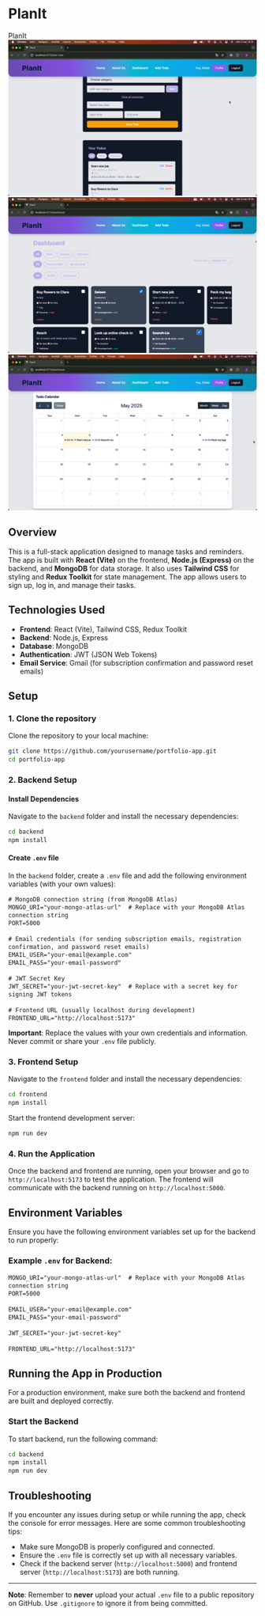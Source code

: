# PlanIt
PlanIt
![PlanIt screenshot](Presentation/1.png)
![PlanIt screenshot](Presentation/2.png)
![PlanIt screenshot](Presentation/3.png)



## Overview
This is a full-stack application designed to manage tasks and reminders. The app is built with **React (Vite)** on the frontend, **Node.js (Express)** on the backend, and **MongoDB** for data storage. It also uses **Tailwind CSS** for styling and **Redux Toolkit** for state management. The app allows users to sign up, log in, and manage their tasks.

## Technologies Used
- **Frontend**: React (Vite), Tailwind CSS, Redux Toolkit
- **Backend**: Node.js, Express
- **Database**: MongoDB
- **Authentication**: JWT (JSON Web Tokens)
- **Email Service**: Gmail (for subscription confirmation and password reset emails)

## Setup

### 1. Clone the repository
Clone the repository to your local machine:
```bash
git clone https://github.com/yourusername/portfolio-app.git
cd portfolio-app
```

### 2. Backend Setup

#### Install Dependencies
Navigate to the `backend` folder and install the necessary dependencies:
```bash
cd backend
npm install
```

#### Create `.env` file
In the `backend` folder, create a `.env` file and add the following environment variables (with your own values):

```dotenv
# MongoDB connection string (from MongoDB Atlas)
MONGO_URI="your-mongo-atlas-url"  # Replace with your MongoDB Atlas connection string
PORT=5000

# Email credentials (for sending subscription emails, registration confirmation, and password reset emails)
EMAIL_USER="your-email@example.com"
EMAIL_PASS="your-email-password"

# JWT Secret Key
JWT_SECRET="your-jwt-secret-key"  # Replace with a secret key for signing JWT tokens

# Frontend URL (usually localhost during development)
FRONTEND_URL="http://localhost:5173"
```

**Important**: Replace the values with your own credentials and information. Never commit or share your `.env` file publicly.

### 3. Frontend Setup

Navigate to the `frontend` folder and install the necessary dependencies:
```bash
cd frontend
npm install
```

Start the frontend development server:
```bash
npm run dev
```

### 4. Run the Application
Once the backend and frontend are running, open your browser and go to `http://localhost:5173` to test the application. The frontend will communicate with the backend running on `http://localhost:5000`.

## Environment Variables

Ensure you have the following environment variables set up for the backend to run properly:

### Example `.env` for Backend:
```dotenv
MONGO_URI="your-mongo-atlas-url"  # Replace with your MongoDB Atlas connection string
PORT=5000

EMAIL_USER="your-email@example.com"
EMAIL_PASS="your-email-password"

JWT_SECRET="your-jwt-secret-key"

FRONTEND_URL="http://localhost:5173"
```


## Running the App in Production

For a production environment, make sure both the backend and frontend are built and deployed correctly.

### Start the Backend
To start backend, run the following command:

```bash
cd backend
npm install
npm run dev
```


## Troubleshooting

If you encounter any issues during setup or while running the app, check the console for error messages. Here are some common troubleshooting tips:

- Make sure MongoDB is properly configured and connected.
- Ensure the `.env` file is correctly set up with all necessary variables.
- Check if the backend server (`http://localhost:5000`) and frontend server (`http://localhost:5173`) are both running.


---
**Note**: Remember to **never** upload your actual `.env` file to a public repository on GitHub. Use `.gitignore` to ignore it from being committed.
